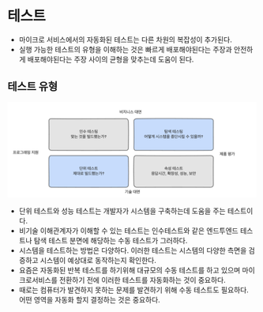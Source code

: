 # 테스트
- 마이크로 서비스에서의 자동화된 테스트는 다른 차원의 복잡성이 추가된다.
- 실행 가능한 테스트의 유형을 이해하는 것은 빠르게 배포해야된다는 주장과 안전하게 배포해야된다는 주장 사이의 균형을 맞추는데 도움이 된다.

## 테스트 유형
![img.png](../images/test.png)
- 단위 테스트와 성능 테스트는 개발자가 시스템을 구축하는데 도움을 주는 테스트이다.
- 비기술 이해관계자가 이해할 수 있는 테스트는 인수테스트와 같은 엔드투엔드 테스트나 탐색 테스트 분면에 해당하는 수동 테스트가 그러하다.
- 시스템을 테스트하는 방법은 다양하다. 이러한 테스트는 시스템의 다양한 측면을 검증하고 시스템이 예상대로 동작하는지 확인한다.
- 요즘은 자동화된 반복 테스트를 하기위해 대규모의 수동 테스트를 하고 있으며 마이크로서비스를 전환하기 전에 이러한 테스트를 자동화하는 것이 중요하다.
- 때로는 컴퓨터가 발견하지 못하는 문제를 발견하기 위해 수동 테스트도 필요하다. 어떤 영역을 자동화 할지 결정하는 것은 중요하다.